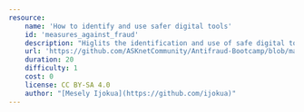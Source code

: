```yaml
---
resource:
    name: 'How to identify and use safer digital tools'
    id: 'measures_against_fraud'
    description: "Higlits the identification and use of safe digital tools in naviagation of online and offline spaces"
    url: 'https://github.com/ASKnetCommunity/Antifraud-Bootcamp/blob/main/measures_against_fraud.md'
    duration: 20  
    difficulty: 1 
    cost: 0     
    license: CC BY-SA 4.0
    author: "[Mesely Ijokua](https://github.com/ijokua)"
---
```

